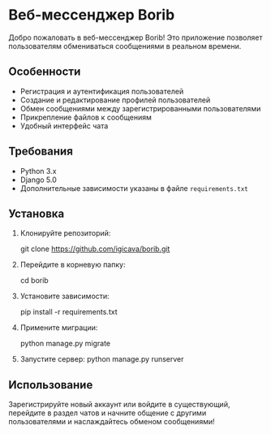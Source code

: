 # Веб-мессенджер Borib

Добро пожаловать в веб-мессенджер Borib! Это приложение позволяет пользователям обмениваться сообщениями в реальном времени.

## Особенности

- Регистрация и аутентификация пользователей
- Создание и редактирование профилей пользователей
- Обмен сообщениями между зарегистрированными пользователями
- Прикрепление файлов к сообщениям
- Удобный интерфейс чата

## Требования

- Python 3.x
- Django 5.0
- Дополнительные зависимости указаны в файле `requirements.txt`

## Установка

1. Клонируйте репозиторий:
   
   git clone https://github.com/igicava/borib.git

2. Перейдите в корневую папку:

   cd borib

3. Установите зависимости:

   pip install -r requirements.txt
   
4. Примените миграции:

   python manage.py migrate
   
5. Запустите сервер:
   python manage.py runserver

## Использование
Зарегистрируйте новый аккаунт или войдите в существующий, перейдите в раздел чатов и начните общение с другими пользователями и наслаждайтесь обменом сообщениями!

